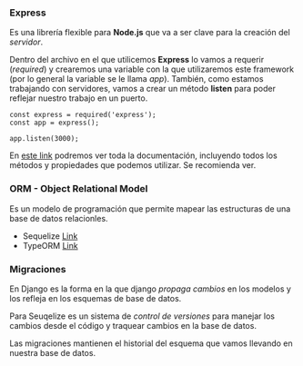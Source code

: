 ### Express
Es una librería flexible para **Node.js** que va a ser clave para la creación  del *servidor*. 

Dentro del archivo en el que utilicemos **Express** lo vamos a requerir (*required*) y crearemos una variable con la que utilizaremos este framework (por lo general la variable se le llama *app*). También, como estamos trabajando con servidores, vamos a crear un método **listen** para poder reflejar nuestro trabajo en un puerto.

```
const express = required('express');
const app = express();

app.listen(3000);
```

En [este link](https://expressjs.com/en/4x/api.html#express) podremos ver toda la documentación, incluyendo todos los métodos y propiedades que podemos utilizar. Se recomienda ver.


### ORM - Object Relational Model 
Es un modelo de programación que permite mapear las estructuras de una base de datos relacionles. 

- Sequelize
[Link](https://sequelize.org/)
- TypeORM 
[Link](https://typeorm.io/)

### Migraciones 

En Django es la forma en la que django *propaga cambios* en los modelos y los refleja en los esquemas de base de datos. 

Para Seuqelize es un sistema de *control de versiones* para manejar los cambios desde el código y traquear cambios en la base de datos. 

Las migraciones mantienen el historial del esquema que vamos llevando en nuestra base de datos. 